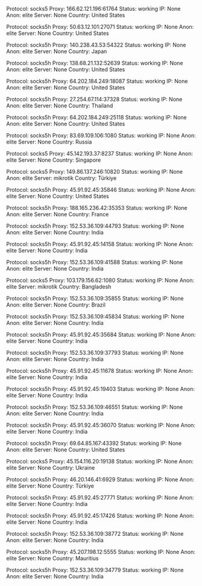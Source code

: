 Protocol: socks5
Proxy: 166.62.121.196:61764
Status: working
IP: None
Anon: elite
Server: None
Country: United States

Protocol: socks5h
Proxy: 50.63.12.101:27071
Status: working
IP: None
Anon: elite
Server: None
Country: United States

Protocol: socks5h
Proxy: 140.238.43.53:54322
Status: working
IP: None
Anon: elite
Server: None
Country: Japan

Protocol: socks5h
Proxy: 138.68.21.132:52639
Status: working
IP: None
Anon: elite
Server: None
Country: United States

Protocol: socks5h
Proxy: 64.202.184.249:18087
Status: working
IP: None
Anon: elite
Server: None
Country: United States

Protocol: socks5h
Proxy: 27.254.67.114:37328
Status: working
IP: None
Anon: elite
Server: None
Country: Thailand

Protocol: socks5h
Proxy: 64.202.184.249:25118
Status: working
IP: None
Anon: elite
Server: None
Country: United States

Protocol: socks5h
Proxy: 83.69.109.106:1080
Status: working
IP: None
Anon: elite
Server: None
Country: Russia

Protocol: socks5
Proxy: 45.142.193.37:8237
Status: working
IP: None
Anon: elite
Server: None
Country: Singapore

Protocol: socks5
Proxy: 149.86.137.246:10820
Status: working
IP: None
Anon: elite
Server: mikrotik
Country: Türkiye

Protocol: socks5h
Proxy: 45.91.92.45:35846
Status: working
IP: None
Anon: elite
Server: None
Country: United States

Protocol: socks5h
Proxy: 188.165.236.42:35353
Status: working
IP: None
Anon: elite
Server: None
Country: France

Protocol: socks5h
Proxy: 152.53.36.109:44793
Status: working
IP: None
Anon: elite
Server: None
Country: India

Protocol: socks5h
Proxy: 45.91.92.45:14158
Status: working
IP: None
Anon: elite
Server: None
Country: India

Protocol: socks5h
Proxy: 152.53.36.109:41588
Status: working
IP: None
Anon: elite
Server: None
Country: India

Protocol: socks5
Proxy: 103.179.156.62:1080
Status: working
IP: None
Anon: elite
Server: mikrotik
Country: Bangladesh

Protocol: socks5h
Proxy: 152.53.36.109:35855
Status: working
IP: None
Anon: elite
Server: None
Country: Brazil

Protocol: socks5h
Proxy: 152.53.36.109:45834
Status: working
IP: None
Anon: elite
Server: None
Country: India

Protocol: socks5h
Proxy: 45.91.92.45:35684
Status: working
IP: None
Anon: elite
Server: None
Country: India

Protocol: socks5h
Proxy: 152.53.36.109:37793
Status: working
IP: None
Anon: elite
Server: None
Country: India

Protocol: socks5h
Proxy: 45.91.92.45:11678
Status: working
IP: None
Anon: elite
Server: None
Country: India

Protocol: socks5h
Proxy: 45.91.92.45:19403
Status: working
IP: None
Anon: elite
Server: None
Country: India

Protocol: socks5h
Proxy: 152.53.36.109:46551
Status: working
IP: None
Anon: elite
Server: None
Country: India

Protocol: socks5h
Proxy: 45.91.92.45:36070
Status: working
IP: None
Anon: elite
Server: None
Country: India

Protocol: socks5h
Proxy: 69.64.85.167:43392
Status: working
IP: None
Anon: elite
Server: None
Country: United States

Protocol: socks5
Proxy: 45.154.116.20:19138
Status: working
IP: None
Anon: elite
Server: None
Country: Ukraine

Protocol: socks5h
Proxy: 46.20.146.41:6929
Status: working
IP: None
Anon: elite
Server: None
Country: Türkiye

Protocol: socks5h
Proxy: 45.91.92.45:27771
Status: working
IP: None
Anon: elite
Server: None
Country: India

Protocol: socks5h
Proxy: 45.91.92.45:17426
Status: working
IP: None
Anon: elite
Server: None
Country: India

Protocol: socks5h
Proxy: 152.53.36.109:38772
Status: working
IP: None
Anon: elite
Server: None
Country: India

Protocol: socks5h
Proxy: 45.207.198.12:5555
Status: working
IP: None
Anon: elite
Server: None
Country: Mauritius

Protocol: socks5h
Proxy: 152.53.36.109:34779
Status: working
IP: None
Anon: elite
Server: None
Country: India

